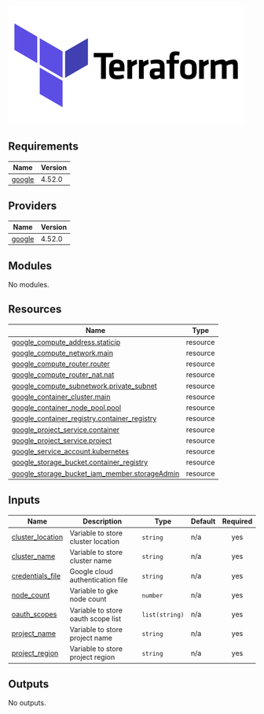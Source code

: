 ![DiagramName](terraform.png)

## Requirements

| Name | Version |
|------|---------|
| <a name="requirement_google"></a> [google](#requirement\_google) | 4.52.0 |

## Providers

| Name | Version |
|------|---------|
| <a name="provider_google"></a> [google](#provider\_google) | 4.52.0 |

## Modules

No modules.

## Resources

| Name | Type |
|------|------|
| [google_compute_address.staticip](https://registry.terraform.io/providers/hashicorp/google/4.52.0/docs/resources/compute_address) | resource |
| [google_compute_network.main](https://registry.terraform.io/providers/hashicorp/google/4.52.0/docs/resources/compute_network) | resource |
| [google_compute_router.router](https://registry.terraform.io/providers/hashicorp/google/4.52.0/docs/resources/compute_router) | resource |
| [google_compute_router_nat.nat](https://registry.terraform.io/providers/hashicorp/google/4.52.0/docs/resources/compute_router_nat) | resource |
| [google_compute_subnetwork.private_subnet](https://registry.terraform.io/providers/hashicorp/google/4.52.0/docs/resources/compute_subnetwork) | resource |
| [google_container_cluster.main](https://registry.terraform.io/providers/hashicorp/google/4.52.0/docs/resources/container_cluster) | resource |
| [google_container_node_pool.pool](https://registry.terraform.io/providers/hashicorp/google/4.52.0/docs/resources/container_node_pool) | resource |
| [google_container_registry.container_registry](https://registry.terraform.io/providers/hashicorp/google/4.52.0/docs/resources/container_registry) | resource |
| [google_project_service.container](https://registry.terraform.io/providers/hashicorp/google/4.52.0/docs/resources/project_service) | resource |
| [google_project_service.project](https://registry.terraform.io/providers/hashicorp/google/4.52.0/docs/resources/project_service) | resource |
| [google_service_account.kubernetes](https://registry.terraform.io/providers/hashicorp/google/4.52.0/docs/resources/service_account) | resource |
| [google_storage_bucket.container_registry](https://registry.terraform.io/providers/hashicorp/google/4.52.0/docs/resources/storage_bucket) | resource |
| [google_storage_bucket_iam_member.storageAdmin](https://registry.terraform.io/providers/hashicorp/google/4.52.0/docs/resources/storage_bucket_iam_member) | resource |

## Inputs

| Name | Description | Type | Default | Required |
|------|-------------|------|---------|:--------:|
| <a name="input_cluster_location"></a> [cluster\_location](#input\_cluster\_location) | Variable to store cluster location | `string` | n/a | yes |
| <a name="input_cluster_name"></a> [cluster\_name](#input\_cluster\_name) | Variable to store cluster name | `string` | n/a | yes |
| <a name="input_credentials_file"></a> [credentials\_file](#input\_credentials\_file) | Google cloud authentication file | `string` | n/a | yes |
| <a name="input_node_count"></a> [node\_count](#input\_node\_count) | Variable to gke node count | `number` | n/a | yes |
| <a name="input_oauth_scopes"></a> [oauth\_scopes](#input\_oauth\_scopes) | Variable to store oauth scope list | `list(string)` | n/a | yes |
| <a name="input_project_name"></a> [project\_name](#input\_project\_name) | Variable to store project name | `string` | n/a | yes |
| <a name="input_project_region"></a> [project\_region](#input\_project\_region) | Variable to store project region | `string` | n/a | yes |

## Outputs

No outputs.
